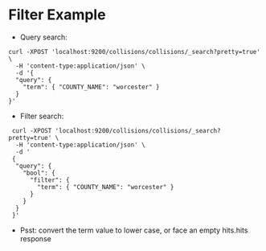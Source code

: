 # Filter Example #

* Query search:
```
curl -XPOST 'localhost:9200/collisions/collisions/_search?pretty=true' \
  -H 'content-type:application/json' \
  -d '{
  "query": {
    "term": { "COUNTY_NAME": "worcester" }
  }
}'
```
* Filter search:
```
 curl -XPOST 'localhost:9200/collisions/collisions/_search?pretty=true' \
  -H 'content-type:application/json' \
  -d '
 {
  "query": {
    "bool": {
      "filter": {
        "term": { "COUNTY_NAME": "worcester" }
      }
    }
  }
 }'
```
* Psst: convert the term value to lower case, or face an empty hits.hits response